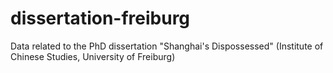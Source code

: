 # dissertation-freiburg
Data related to the PhD dissertation "Shanghai's Dispossessed" (Institute of Chinese Studies, University of Freiburg)
